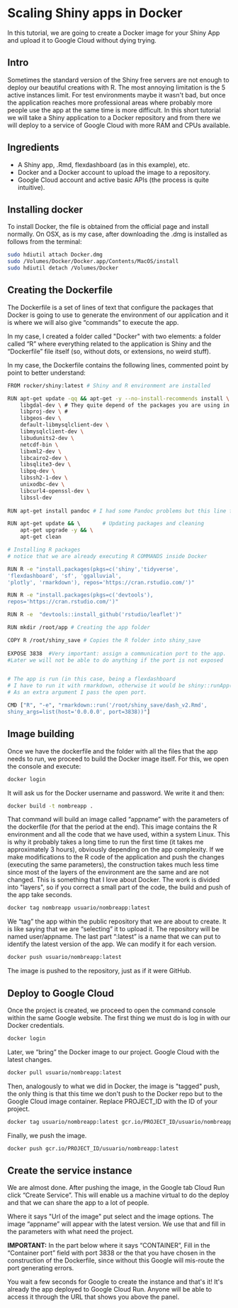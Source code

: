 

Scaling Shiny apps in Docker
================

In this tutorial, we are going to create a Docker image for your Shiny App and upload it to Google Cloud without dying trying.

## Intro

Sometimes the standard version of the Shiny free servers are not enough to deploy our beautiful creations with R.
The most annoying limitation is the 5 active instances limit. 
For test environments maybe it wasn't bad, but once the
application reaches more professional areas where probably more
people use the app at the same time is more difficult.
In this short tutorial we will take a Shiny application to a
Docker repository and from there we will deploy to a service of
Google Cloud with more RAM and CPUs available.

## Ingredients

-   A Shiny app, .Rmd, flexdashboard (as in this example),
    etc.
-   Docker and a Docker account to upload the image to a repository.
-   Google Cloud account and active basic APIs (the process is
    quite intuitive).

## Installing docker

To install Docker, the file is obtained from the official page and
install normally. On OSX, as is my case, after downloading the
.dmg is installed as follows from the terminal:

``` bash
sudo hdiutil attach Docker.dmg
sudo /Volumes/Docker/Docker.app/Contents/MacOS/install
sudo hdiutil detach /Volumes/Docker
```

## Creating the Dockerfile

The Dockerfile is a set of lines of text that configure
the packages that Docker is going to use to generate the environment of our
application and it is where we will also give “commands” to execute the app.  

In my case, I created a folder called "Docker" with two elements:
a folder called “R” where everything related to the application is
Shiny and the “Dockerfile” file itself (so, without dots, or extensions,
no weird stuff).  

In my case, the Dockerfile contains the following lines,
commented point by point to better understand:  

``` bash
FROM rocker/shiny:latest # Shiny and R environment are installed

RUN apt-get update -qq && apt-get -y --no-install-recommends install \ # Installing dependencies
    libgdal-dev \ # They quite depend of the packages you are using in the app
    libproj-dev \ # 
    libgeos-dev \
    default-libmysqlclient-dev \
    libmysqlclient-dev \
    libudunits2-dev \
    netcdf-bin \
    libxml2-dev \
    libcairo2-dev \
    libsqlite3-dev \
    libpq-dev \
    libssh2-1-dev \
    unixodbc-dev \
    libcurl4-openssl-dev \
    libssl-dev
    
RUN apt-get install pandoc # I had some Pandoc problems but this line fixed it

RUN apt-get update && \       # Updating packages and cleaning
    apt-get upgrade -y && \
    apt-get clean

# Installing R packages
# notice that we are already executing R COMMANDS inside Docker

RUN R -e "install.packages(pkgs=c('shiny','tidyverse',
'flexdashboard', 'sf', 'ggalluvial', 
'plotly', 'rmarkdown'), repos='https://cran.rstudio.com/')" 

RUN R -e "install.packages(pkgs=c('devtools'), 
repos='https://cran.rstudio.com/')" 

RUN R -e  "devtools::install_github('rstudio/leaflet')"

RUN mkdir /root/app # Creating the app folder

COPY R /root/shiny_save # Copies the R folder into shiny_save
 
EXPOSE 3838  #Very important: assign a communication port to the app.  
#Later we will not be able to do anything if the port is not exposed


# The app is run (in this case, being a flexdashboard
# I have to run it with rmarkdown, otherwise it would be shiny::runApp(...)).
# As an extra argument I pass the open port.

CMD ["R", "-e", "rmarkdown::run('/root/shiny_save/dash_v2.Rmd', 
shiny_args=list(host='0.0.0.0', port=3838))"] 
```

## Image building 

Once we have the dockerfile and the folder with all the files
that the app needs to run, we proceed to build the Docker image
itself. For this, we open the console and execute:

``` bash
docker login
```

It will ask us for the Docker username and password. We write it and then:

``` bash
docker build -t nombreapp .
```

That command will build an image called “appname” with the parameters
of the dockerfile (for that the period at the end). This image contains the
R environment and all the code that we have used, within a system
Linux.
This is why it probably takes a long time to run the first
time (it takes me approximately 3 hours), obviously depending on the
app complexity. If we make modifications to the R code of the
application and push the changes (executing the same parameters),
the construction takes much less time since most of the layers of the
environment are the same and are not changed. This is something that I love about
Docker. The work is divided into "layers", so if you correct a
small part of the code, the build and push of the app take seconds.

``` bash
docker tag nombreapp usuario/nombreapp:latest
```

We “tag” the app within the public repository that we are about to create.
It is like saying that we are “selecting” it to upload it. The
repository will be named user/appname. The last part “:latest” is
a name that we can put to identify the latest version of the
app. We can modify it for each version.

``` bash
docker push usuario/nombreapp:latest
```

The image is pushed to the repository, just as if it were GitHub.

## Deploy to Google Cloud

Once the project is created, we proceed to open the command console
within the same Google website. The first thing we must do is
log in with our Docker credentials.

``` bash
docker login
```

Later, we “bring” the Docker image to our project.
Google Cloud with the latest changes.

``` bash
docker pull usuario/nombreapp:latest
```

Then, analogously to what we did in Docker, the image is "tagged"
push, the only thing is that this time we don't push to the Docker repo but to the
Google Cloud image container. Replace PROJECT_ID with the ID of
your project.

``` bash
docker tag usuario/nombreapp:latest gcr.io/PROJECT_ID/usuario/nombreapp:latest
```

Finally, we push the image.

``` bash
docker push gcr.io/PROJECT_ID/usuario/nombreapp:latest
```

## Create the service instance

We are almost done. After pushing the image, in the Google tab
Cloud Run click “Create Service”. This will enable us a machine
virtual to do the deploy and that we can share the app to a lot
of people.

Where it says "Url of the image" put select and the
image options. The image “appname” will appear with the
latest version. We use that and fill in the parameters with what
need the project.

**IMPORTANT:** In the part below where it says “CONTAINER”,
Fill in the “Container port” field with port 3838 or the
that you have chosen in the construction of the Dockerfile, since without this
Google will mis-route the port generating errors.

You wait a few seconds for Google to create the instance and that's it! It's already the
app deployed to Google Cloud Run. Anyone will be able to access it
through the URL that shows you above the panel.
